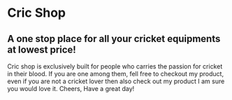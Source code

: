 # Cric Shop

## A one stop place for all your cricket equipments at lowest price!

Cric shop is exclusively built for people who carries the passion for cricket in their blood. If you are one among them, fell free to checkout my product, even if you are not a cricket lover then also check out my product I am sure you would love it. Cheers, Have a great day!
